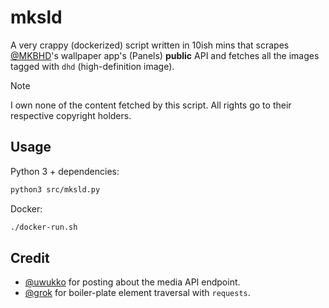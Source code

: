 # mksld

A very crappy (dockerized) script written in 10ish mins that scrapes [@MKBHD](https://x.com/MKBHD)'s wallpaper app's (Panels) **public** API and fetches all the images tagged with `dhd` (high-definition image).

> [!NOTE]
> I own none of the content fetched by this script. All rights go to their respective copyright holders.

## Usage

Python 3 + dependencies:
```sh
python3 src/mksld.py
```

Docker:
```sh
./docker-run.sh
```

## Credit
- [@uwukko](https://x.com/uwukko/status/1838640932167503998) for posting about the media API endpoint.
- [@grok](https://x.com/grok) for boiler-plate element traversal with `requests`.
